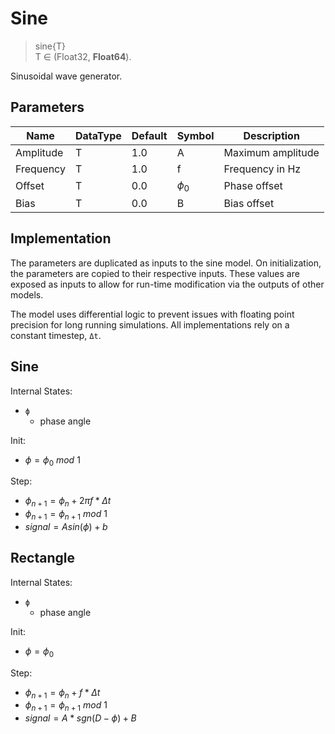 # Sine
> sine{T}  
> T ∈ (Float32, **Float64**).

Sinusoidal wave generator.

## Parameters
| Name | DataType | Default | Symbol | Description |
| --- | --- | --- | --- | --- |
| Amplitude | T | 1.0 | A | Maximum amplitude |
| Frequency | T | 1.0 | f | Frequency in Hz |
| Offset | T | 0.0 | $ϕ_0$ | Phase offset |
| Bias | T | 0.0 | B | Bias offset |

## Implementation
The parameters are duplicated as inputs to the sine model. On initialization, the parameters are copied to their respective inputs. These values are exposed as inputs to allow for run-time modification via the outputs of other models.

The model uses differential logic to prevent issues with floating point precision for long running simulations. All implementations rely on a constant timestep, `Δt`.

## Sine
Internal States:
- `ϕ`
    - phase angle

Init:
- $ϕ = ϕ_0 \medspace mod \medspace 1$

Step:
- $ϕ_{n+1} = ϕ_n + 2πf*Δt$
- $ϕ_{n+1} = ϕ_{n+1} \medspace mod \medspace 1$
- $signal = A sin(ϕ) + b$

## Rectangle
Internal States:
- `ϕ`
    - phase angle

Init:
- $ϕ = ϕ_0$

Step:
- $ϕ_{n+1} = ϕ_n + f*Δt$
- $ϕ_{n+1} = ϕ_{n+1} \medspace mod \medspace 1$
- $signal = A*sgn(D - ϕ) + B$
